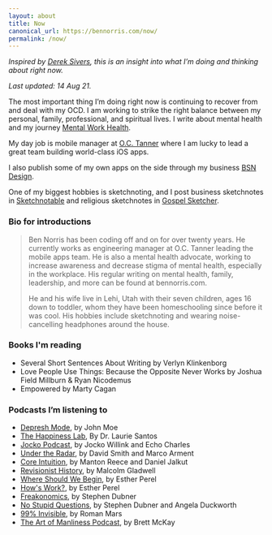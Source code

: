 ```yaml
---
layout: about
title: Now
canonical_url: https://bennorris.com/now/
permalink: /now/
---
```


*Inspired by [Derek Sivers](https://sivers.org/nowff), this is an insight into what I’m doing and thinking about right now.* 

*Last updated: 14 Aug 21.*

The most important thing I’m doing right now is continuing to recover from and deal with my OCD. I am working to strike the right balance between my personal, family, professional, and spiritual lives. I write about mental health and my journey [Mental Work Health](/mental-work-health/).

My day job is mobile manager at [O.C. Tanner](https://www.octanner.com) where I am lucky to lead a great team building world-class iOS apps.

I also publish some of my own apps on the side through my business [BSN Design](https://bsn.design).

One of my biggest hobbies is sketchnoting, and I post business sketchnotes in [Sketchnotable](/sketchnotable/) and religious sketchnotes in [Gospel Sketcher](/gospel-sketcher/).


### Bio for introductions

> Ben Norris has been coding off and on for over twenty years. He currently works as engineering manager at O.C. Tanner leading the mobile apps team. He is also a mental health advocate, working to increase awareness and decrease stigma of mental health, especially in the workplace. His regular writing on mental health, family, leadership, and more can be found at bennorris.com.
> 
> He and his wife live in Lehi, Utah with their seven children, ages 16 down to toddler, whom they have been homeschooling since before it was cool. His hobbies include sketchnoting and wearing noise-cancelling headphones around the house.


### Books I'm reading

- Several Short Sentences About Writing by Verlyn Klinkenborg
- Love People Use Things: Because the Opposite Never Works by Joshua Field Millburn & Ryan Nicodemus
- Empowered by Marty Cagan


### Podcasts I’m listening to

- [Depresh Mode](https://maximumfun.org/podcasts/depresh-mode/), by John Moe
- [The Happiness Lab](https://www.pushkin.fm/show/the-happiness-lab-with-dr-laurie-santos/), By Dr. Laurie Santos
- [Jocko Podcast](https://jockopodcast.com/), by Jocko Willink and Echo Charles
- [Under the Radar](https://www.relay.fm/radar), by David Smith and Marco Arment
- [Core Intuition](https://coreint.org/), by Manton Reece and Daniel Jalkut
- [Revisionist History](https://revisionisthistory.com/), by Malcolm Gladwell
- [Where Should We Begin](https://whereshouldwebegin.estherperel.com/), by Esther Perel
- [How's Work?](https://howswork.estherperel.com), by Esther Perel
- [Freakonomics](https://freakonomics.com/), by Stephen Dubner
- [No Stupid Questions](https://freakonomics.com/nsq/), by Stephen Dubner and Angela Duckworth
- [99% Invisible](https://99percentinvisible.org/), by Roman Mars
- [The Art of Manliness Podcast](https://www.artofmanliness.com/podcast/), by Brett McKay
